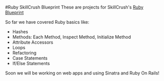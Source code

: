 #Ruby SkillCrush Blueprint
These are projects for SkillCrush's [Ruby Blueprint](http://skillcrush.com/blueprint/ruby-rails-developer/)

So far we have covered Ruby basics like:
- Hashes
- Methods: Each Method, Inspect Method, Initialize Method
- Attribute Accessors
- Loops
- Refactoring
- Case Statements
- If/Else Statements

Soon we will be working on web apps and using Sinatra and Ruby On Rails!

